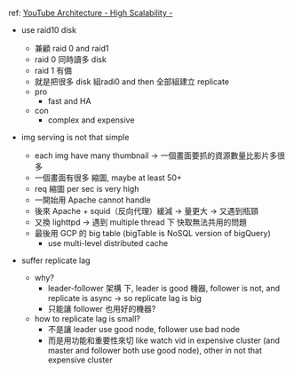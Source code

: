 
ref: [YouTube Architecture - High Scalability -](https://highscalability.com/youtube-architecture/)


- use raid10 disk
	- 兼顧 raid 0 and raid1
	- raid 0 同時讀多 disk
	- raid 1  有備
	- 就是把很多 disk 組radi0 and then 全部組建立 replicate
	- pro
		- fast and HA
	- con
		- complex and expensive

- img serving is not that simple
	- each img have many thumbnail -> 一個畫面要抓的資源數量比影片多很多
	- 一個畫面有很多 縮圖, maybe at least 50+
	- req 縮圖 per sec is very high
	- 一開始用 Apache cannot handle
	- 後來 Apache + squid（反向代理）緩減 -> 量更大 -> 又遇到瓶頸
	- 又換 lighttpd  -> 遇到 multiple thread 下 快取無法共用的問題
	- 最後用 GCP 的 big table (bigTable is NoSQL version of bigQuery)
		- use multi-level distributed cache


- suffer replicate lag
	- why?
		- leader-follower 架構 下, leader is good 機器, follower is not, and replicate is async -> so replicate lag is big
		- 只能讓 follower 也用好的機器?
	- how to replicate lag is small?
		- 不是讓 leader use good node, follower use bad node
		- 而是用功能和重要性來切 like watch vid in expensive cluster (and master and follower both use good node), other in not that expensive cluster
